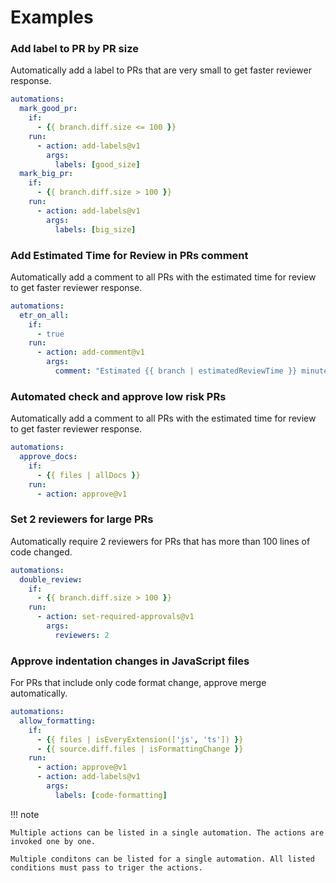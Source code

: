 # Examples

### Add label to PR by PR size

Automatically add a label to PRs that are very small to get faster reviewer response.

```yaml title=".cm/gitstream.cm"
automations:
  mark_good_pr:
    if:
      - {{ branch.diff.size <= 100 }}
    run:
      - action: add-labels@v1
        args:
          labels: [good_size]
  mark_big_pr:
    if:
      - {{ branch.diff.size > 100 }}
    run:
      - action: add-labels@v1
        args:
          labels: [big_size]
```

### Add Estimated Time for Review in PRs comment 

Automatically add a comment to all PRs with the estimated time for review to get faster reviewer response.

```yaml title=".cm/gitstream.cm"
automations:
  etr_on_all:
    if:
      - true
    run:
      - action: add-comment@v1
        args:
          comment: "Estimated {{ branch | estimatedReviewTime }} minutes to review"
```

### Automated check and approve low risk PRs 

Automatically add a comment to all PRs with the estimated time for review to get faster reviewer response.

```yaml title=".cm/gitstream.cm"
automations:
  approve_docs:
    if:
      - {{ files | allDocs }}
    run:
      - action: approve@v1
```


### Set 2 reviewers for large PRs 

Automatically require 2 reviewers for PRs that has more than 100 lines of code changed.

```yaml title=".cm/gitstream.cm"
automations:
  double_review:
    if:
      - {{ branch.diff.size > 100 }}
    run:
      - action: set-required-approvals@v1
        args:
          reviewers: 2
```

### Approve indentation changes in JavaScript files 

For PRs that include only code format change, approve merge automatically.

```yaml title=".cm/gitstream.cm"
automations:
  allow_formatting:
    if:
      - {{ files | isEveryExtension(['js', 'ts']) }}
      - {{ source.diff.files | isFormattingChange }}
    run:
      - action: approve@v1
      - action: add-labels@v1
        args:
          labels: [code-formatting]

```

!!! note

    Multiple actions can be listed in a single automation. The actions are invoked one by one.
    
    Multiple conditons can be listed for a single automation. All listed conditions must pass to triger the actions.
